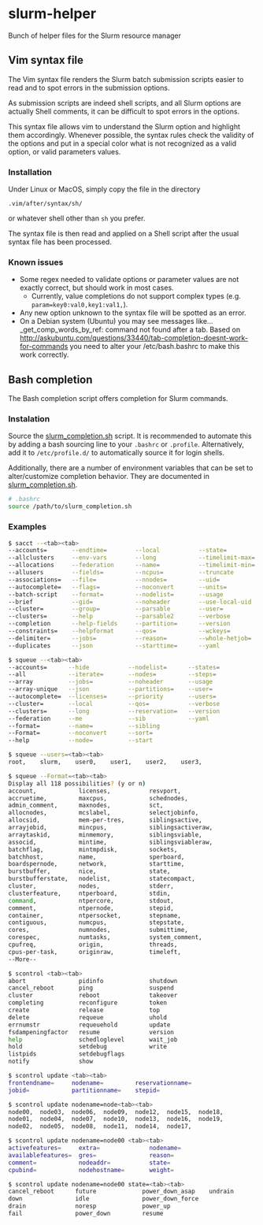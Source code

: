 # slurm-helper

Bunch of helper files for the Slurm resource manager

## Vim syntax file

The Vim syntax file renders the Slurm batch submission scripts easier to read and to spot errors in the submission options.

As submission scripts are indeed shell scripts, and all Slurm options are actually Shell comments, it can be difficult to spot errors in the options.

This syntax file allows vim to understand the Slurm option and highlight them accordingly. Whenever possible, the syntax rules check the validity of the options and put in a special color what is not recognized as a valid option, or valid parameters values.

### Installation

Under Linux or MacOS, simply copy the file in the directory

    .vim/after/syntax/sh/

or whatever shell other than ``sh`` you prefer.

The syntax file is then read and applied on a Shell script after the usual syntax file has been processed.

### Known issues

* Some regex needed to validate options or parameter values are not exactly correct, but should work in most cases.
  * Currently, value completions do not support complex types (e.g. `param=key0:val0,key1:val1,`).
* Any new option unknown to the syntax file will be spotted as an error.
* On a Debian system (Ubuntu) you may see messages like...
  _get_comp_words_by_ref: command not found
  after a tab.
  Based on http://askubuntu.com/questions/33440/tab-completion-doesnt-work-for-commands you need to alter your /etc/bash.bashrc to make this work correctly.

## Bash completion

The Bash completion script offers <TAB> completion for Slurm commands.

### Instalation

Source the [slurm_completion.sh][slurm-completion] script. It is
recommended to automate this by adding a bash sourcing line to your
`.bashrc` or `.profile`. Alternatively, add it to `/etc/profile.d/`
to automatically source it for login shells.

Additionally, there are a number of environment variables that can be set to
alter/customize completion behavior. They are documented in
[slurm_completion.sh][slurm-completion].

```sh
# .bashrc
source /path/to/slurm_completion.sh
```

### Examples

```sh
$ sacct --<tab><tab>
--accounts=       --endtime=        --local           --state=
--allclusters     --env-vars        --long            --timelimit-max=
--allocations     --federation      --name=           --timelimit-min=
--allusers        --fields=         --ncpus=          --truncate 
--associations=   --file=           --nnodes=         --uid=
--autocomplete=   --flags=          --noconvert       --units=
--batch-script    --format=         --nodelist=       --usage 
--brief           --gid=            --noheader        --use-local-uid 
--cluster=        --group=          --parsable        --user=
--clusters=       --help            --parsable2       --verbose 
--completion      --help-fields     --partition=      --version 
--constraints=    --helpformat      --qos=            --wckeys=
--delimiter=      --jobs=           --reason=         --whole-hetjob=
--duplicates      --json            --starttime=      --yaml 
```

```sh
$ squeue --<tab><tab>
--accounts=      --hide           --nodelist=      --states=
--all            --iterate=       --nodes=         --steps=
--array          --jobs=          --noheader       --usage 
--array-unique   --json           --partitions=    --user=
--autocomplete=  --licenses=      --priority       --users=
--cluster=       --local          --qos=           --verbose 
--clusters=      --long           --reservation=   --version 
--federation     --me             --sib            --yaml 
--format=        --name=          --sibling        
--Format=        --noconvert      --sort=          
--help           --node=          --start          

$ squeue --users=<tab><tab>
root,    slurm,    user0,    user1,    user2,    user3,  

$ squeue --Format=<tab><tab>
Display all 118 possibilities? (y or n)
account,            licenses,           resvport,
accruetime,         maxcpus,            schednodes,
admin_comment,      maxnodes,           sct,
allocnodes,         mcslabel,           selectjobinfo,
allocsid,           mem-per-tres,       siblingsactive,
arrayjobid,         mincpus,            siblingsactiveraw,
arraytaskid,        minmemory,          siblingsviable,
associd,            mintime,            siblingsviableraw,
batchflag,          mintmpdisk,         sockets,
batchhost,          name,               sperboard,
boardspernode,      network,            starttime,
burstbuffer,        nice,               state,
burstbufferstate,   nodelist,           statecompact,
cluster,            nodes,              stderr,
clusterfeature,     ntperboard,         stdin,
command,            ntpercore,          stdout,
comment,            ntpernode,          stepid,
container,          ntpersocket,        stepname,
contiguous,         numcpus,            stepstate,
cores,              numnodes,           submittime,
corespec,           numtasks,           system_comment,
cpufreq,            origin,             threads,
cpus-per-task,      originraw,          timeleft,
--More--
```

```sh
$ scontrol <tab><tab>
abort               pidinfo             shutdown 
cancel_reboot       ping                suspend 
cluster             reboot              takeover 
completing          reconfigure         token 
create              release             top 
delete              requeue             uhold 
errnumstr           requeuehold         update 
fsdampeningfactor   resume              version 
help                schedloglevel       wait_job 
hold                setdebug            write 
listpids            setdebugflags       
notify              show                

$ scontrol update <tab><tab>
frontendname=     nodename=         reservationname=  
jobid=            partitionname=    stepid=           

$ scontrol update nodename=node<tab><tab>
node00,  node03,  node06,  node09,  node12,  node15,  node18,
node01,  node04,  node07,  node10,  node13,  node16,  node19,
node02,  node05,  node08,  node11,  node14,  node17,  

$ scontrol update nodename=node00 <tab><tab>
activefeatures=     extra=              nodename=
availablefeatures=  gres=               reason=
comment=            nodeaddr=           state=
cpubind=            nodehostname=       weight=

$ scontrol update nodename=node00 state=<tab><tab>
cancel_reboot      future             power_down_asap    undrain 
down               idle               power_down_force   
drain              noresp             power_up           
fail               power_down         resume             
```

<!-- Links -->
[slurm-completion]: ./slurm_completion.sh

